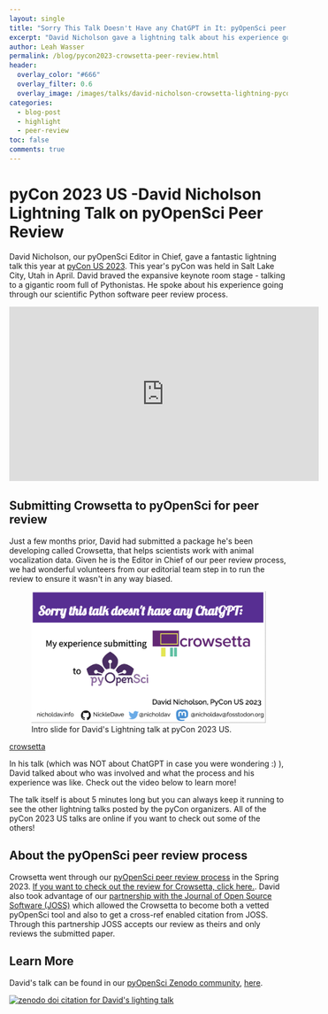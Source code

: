 ```yaml
---
layout: single
title: "Sorry This Talk Doesn't Have any ChatGPT in It: pyOpenSci peer review of Crowsetta "
excerpt: "David Nicholson gave a lightning talk about his experience going through the pyOpenSci peer review process with his Python package called Crowsetta. Learn more about the people involved in peer review and watch the 5 minute video here."
author: Leah Wasser
permalink: /blog/pycon2023-crowsetta-peer-review.html
header:
  overlay_color: "#666"
  overlay_filter: 0.6
  overlay_image: /images/talks/david-nicholson-crowsetta-lightning-pycon2023.png
categories:
  - blog-post
  - highlight
  - peer-review
toc: false
comments: true
---
```


# pyCon 2023 US -David Nicholson Lightning Talk on pyOpenSci Peer Review

David Nicholson, our pyOpenSci Editor in Chief, gave a fantastic lightning talk this year at [pyCon US 2023](https://us.pycon.org/2023/). This year's pyCon was held in Salt Lake City, Utah in April. David braved the expansive keynote room stage - talking to a gigantic room full of Pythonistas. He spoke about his experience going through our scientific Python software peer review process.

<iframe width="560" height="315" src="https://www.youtube.com/embed/54q_cPCNNS8?start=1083" title="YouTube video player" frameborder="0" allow="accelerometer; autoplay; clipboard-write; encrypted-media; gyroscope; picture-in-picture; web-share" allowfullscreen></iframe>

## Submitting Crowsetta to pyOpenSci for peer review

Just a few months prior, David had submitted a package he's been developing called Crowsetta, that helps scientists work with animal vocalization data. Given he is the Editor in Chief of our peer review process, we had wonderful volunteers from our editorial team step in to run the review to ensure it wasn't in any way biased.

<figure>
    <a href="/images/talks/intro-slide-david-nicholson-crowsetta-lightning-pycon2023.png">
    <img src="/images/talks/intro-slide-david-nicholson-crowsetta-lightning-pycon2023.png" style="max-width:100%" alt="Image showing the title slide of David's talk. At the top is says - Sorry this talk doesn't have any ChatGPT. It then says my experience submitting to pyOpenSci. At the bottom you can see david's website (nicholdav.info), github NickleDave, Twitter nicholdav and mastodon account nicholdav@fosstodon.org">
    </a>
    <figcaption>Intro slide for David's Lightning talk at pyCon 2023 US.
    </figcaption>
</figure>

[crowsetta](https://github.com/vocalpy/crowsetta)

In his talk (which was NOT about ChatGPT in case you were wondering :) ), David talked about who was involved and what the process and his experience was like. Check out the video below to learn more!

The talk itself is about 5 minutes long but you can always keep it running to see the other lightning talks posted by the pyCon organizers. All of the pyCon 2023 US talks are online if you want to check out some of the others!

## About the pyOpenSci peer review process

Crowsetta went through our [pyOpenSci peer review process](https://www.pyopensci.org/about-peer-review/) in the Spring 2023. [If you want to check out the review for Crowsetta, click here.](https://github.com/pyOpenSci/software-submission/issues/68). David also took advantage of our [partnership with the Journal of Open Source Software (JOSS)](https://www.pyopensci.org/software-peer-review/partners/joss.html) which allowed the Crowsetta to become both a vetted pyOpenSci tool and also to get a cross-ref enabled citation from JOSS. Through this partnership JOSS accepts our review as theirs and only reviews the submitted paper.

## Learn More

David's talk can be found in our [pyOpenSci Zenodo community](https://zenodo.org/communities/pyopensci/?page=1&size=20), [here](https://zenodo.org/record/8033167).

[![zenodo doi citation for David's lighting talk](https://zenodo.org/badge/DOI/10.5281/zenodo.8033167.svg)](https://doi.org/10.5281/zenodo.8033167)

